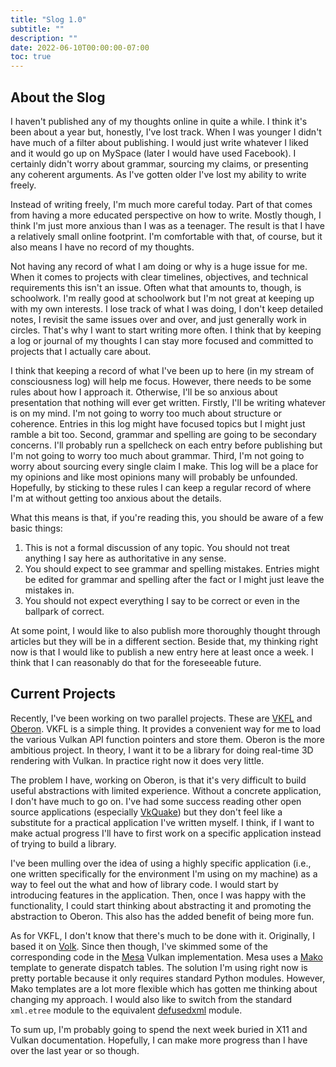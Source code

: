 ```yaml
---
title: "Slog 1.0"
subtitle: ""
description: ""
date: 2022-06-10T00:00:00-07:00
toc: true
---
```

## About the Slog

I haven't published any of my thoughts online in quite a while. I think it's been about a year but, honestly, I've
lost track. When I was younger I didn't have much of a filter about publishing. I would just write whatever I liked
and it would go up on MySpace (later I would have used Facebook). I certainly didn't worry about grammar, sourcing my
claims, or presenting any coherent arguments. As I've gotten older I've lost my ability to write freely.

Instead of writing freely, I'm much more careful today. Part of that comes from having a more educated perspective on
how to write. Mostly though, I think I'm just more anxious than I was as a teenager. The result is that I have a
relatively small online footprint. I'm comfortable with that, of course, but it also means I have no record of my
thoughts.

Not having any record of what I am doing or why is a huge issue for me. When it comes to projects with clear
timelines, objectives, and technical requirements this isn't an issue. Often what that amounts to, though, is
schoolwork. I'm really good at schoolwork but I'm not great at keeping up with my own interests. I lose track of what
I was doing, I don't keep detailed notes, I revisit the same issues over and over, and just generally work in circles.
That's why I want to start writing more often. I think that by keeping a log or journal of my thoughts I can stay more
focused and committed to projects that I actually care about.

I think that keeping a record of what I've been up to here (in my stream of consciousness log) will help me focus.
However, there needs to be some rules about how I approach it. Otherwise, I'll be so anxious about presentation that
nothing will ever get written. Firstly, I'll be writing whatever is on my mind. I'm not going to worry too much about
structure or coherence. Entries in this log might have focused topics but I might just ramble a bit too. Second,
grammar and spelling are going to be secondary concerns. I'll probably run a spellcheck on each entry before publishing
but I'm not going to worry too much about grammar. Third, I'm not going to worry about sourcing every single claim I
make. This log will be a place for my opinions and like most opinions many will probably be unfounded. Hopefully, by
sticking to these rules I can keep a regular record of where I'm at without getting too anxious about the details.

What this means is that, if you're reading this, you should be aware of a few basic things:

1. This is not a formal discussion of any topic. You should not treat anything I say here as authoritative in any
   sense.
2. You should expect to see grammar and spelling mistakes. Entries might be edited for grammar and spelling after the
   fact or I might just leave the mistakes in.
3. You should not expect everything I say to be correct or even in the ballpark of correct.

At some point, I would like to also publish more thoroughly thought through articles but they will be in a different
section. Beside that, my thinking right now is that I would like to publish a new entry here at least once a week. I
think that I can reasonably do that for the foreseeable future.

## Current Projects

Recently, I've been working on two parallel projects. These are [VKFL](https://github.com/gn0mesort/vkfl/) and
[Oberon](https://github.com/gn0mesort/oberon/). VKFL is a simple thing. It provides a convenient way for me to load
the various Vulkan API function pointers and store them. Oberon is the more ambitious project. In theory, I want it to
be a library for doing real-time 3D rendering with Vulkan. In practice right now it does very little.

The problem I have, working on Oberon, is that it's very difficult to build useful abstractions with limited
experience. Without a concrete application, I don't have much to go on. I've had some success reading other open source
applications (especially [VkQuake](https://github.com/Novum/vkQuake)) but they don't feel like a substitute for a
practical application I've written myself. I think, if I want to make actual progress I'll have to first work on a
specific application instead of trying to build a library.

I've been mulling over the idea of using a highly specific application (i.e., one written specifically for the
environment I'm using on my machine) as a way to feel out the what and how of library code. I would start by
introducing features in the application. Then, once I was happy with the functionality, I could start thinking about
abstracting it and promoting the abstraction to Oberon. This also has the added benefit of being more fun.

As for VKFL, I don't know that there's much to be done with it. Originally, I based it on
[Volk](https://github.com/zeux/volk). Since then though, I've skimmed some of the corresponding code in the
[Mesa](https://mesa3d.org/) Vulkan implementation. Mesa uses a [Mako]( https://www.makotemplates.org/) template to
generate dispatch tables. The solution I'm using right now is pretty portable because it only requires standard Python
modules. However, Mako templates are a lot more flexible which has gotten me thinking about changing my approach. I
would also like to switch from the standard `xml.etree` module to the equivalent
[defusedxml](https://pypi.org/project/defusedxml/) module.

To sum up, I'm probably going to spend the next week buried in X11 and Vulkan documentation. Hopefully, I can make
more progress than I have over the last year or so though.
